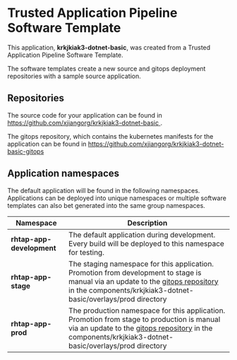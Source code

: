 # Trusted Application Pipeline Software Template

This application, **krkjkiak3-dotnet-basic**, was created from a Trusted Application Pipeline Software Template.

The software templates create a new source and gitops deployment repositories with a sample source application. 

## Repositories

The source code for your application can be found in [https://github.com/xjiangorg/krkjkiak3-dotnet-basic ](https://github.com/xjiangorg/krkjkiak3-dotnet-basic ).
 
The gitops repository, which contains the kubernetes manifests for the application can be found in 
[https://github.com/xjiangorg/krkjkiak3-dotnet-basic-gitops ](https://github.com/xjiangorg/krkjkiak3-dotnet-basic-gitops ) 

## Application namespaces 

The default application will be found in the following namespaces. Applications can be deployed into unique namespaces or multiple software templates can also bet generated into the same group namespaces.  

|  Namespace   |  Description   |  
| -------- | -------- |   
| **rhtap-app-development** | The default application during development. Every build will be deployed to this namespace for testing. | 
| **rhtap-app-stage** | The staging namespace for this application. Promotion from development to stage is manual via an update to the [gitops repository](https://github.com/xjiangorg/krkjkiak3-dotnet-basic-gitops ) in the components/krkjkiak3-dotnet-basic/overlays/prod directory |  
| **rhtap-app-prod** | The production namespace for this application. Promotion from stage to production is manual via an update to the [gitops repository](https://github.com/xjiangorg/krkjkiak3-dotnet-basic-gitops ) in the components/krkjkiak3-dotnet-basic/overlays/prod directory | 